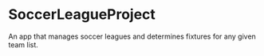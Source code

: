 # SoccerLeagueProject
 An app that manages soccer leagues and determines fixtures for any given team list.
